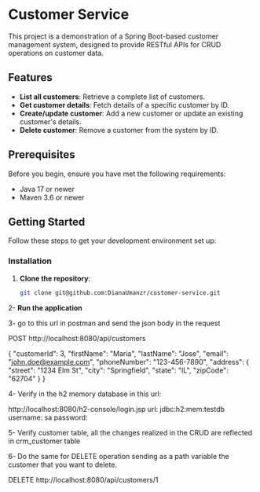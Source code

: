 # Customer Service

This project is a demonstration of a Spring Boot-based customer management system, designed to provide RESTful APIs for CRUD operations on customer data.

## Features

- **List all customers**: Retrieve a complete list of customers.
- **Get customer details**: Fetch details of a specific customer by ID.
- **Create/update customer**: Add a new customer or update an existing customer's details.
- **Delete customer**: Remove a customer from the system by ID.

## Prerequisites

Before you begin, ensure you have met the following requirements:

- Java 17 or newer
- Maven 3.6 or newer

## Getting Started

Follow these steps to get your development environment set up:

### Installation

1. **Clone the repository**:
   ```bash
   git clone git@github.com:DianaUmanzr/customer-service.git

2- **Run the application**

3- go to this url in postman and send the json body in the request

POST http://localhost:8080/api/customers

{
"customerId": 3,
"firstName": "Maria",
"lastName": "Jose",
"email": "john.doe@example.com",
"phoneNumber": "123-456-7890",
"address": {
"street": "1234 Elm St",
"city": "Springfield",
"state": "IL",
"zipCode": "62704"
}
}

4- Verify in the h2 memory database in this url:

http://localhost:8080/h2-console/login.jsp
url: jdbc:h2:mem:testdb
username: sa
password:

5- Verify customer table, all the changes realized in the CRUD are reflected in crm_customer table

6- Do the same for DELETE operation sending as a path variable the customer that you want to delete.

DELETE http://localhost:8080/api/customers/1

